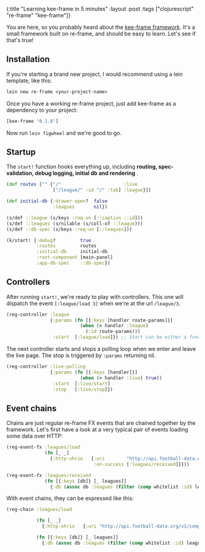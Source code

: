 {:title "Learning kee-frame in 5 minutes"
 :layout :post
 :tags  ["clojurescript" "re-frame" "kee-frame"]}

You are here, so you probably heard about the [kee-frame framework](https://github.com/ingesolvoll/kee-frame). It's a small framework
built on re-frame, and should be easy to learn. Let's see if that's true!

## Installation

If you're starting a brand new project, I would recommend using a lein template, like this:

```clojure
lein new re-frame <your-project-name>
```

Once you have a working re-frame project, just add kee-frame as a dependency to your project:

```clojure
[kee-frame "0.1.8"]
```

Now run `lein figwheel` and we're good to go.

## Startup

The `start!` function hooks everything up, including **routing, spec-validation, debug logging, initial db and rendering** .

```clojure
(def routes ["" {"/"                       :live
                 ["/league/" :id "/" :tab] :league}])

(def initial-db {:drawer-open?  false
                 :leagues       nil})

(s/def ::league (s/keys :req-un [::caption ::id]))
(s/def ::leagues (s/nilable (s/coll-of ::league)))
(s/def ::db-spec (s/keys :req-un [::leagues]))

(k/start! {:debug?         true
           :routes         routes
           :initial-db     initial-db
           :root-component [main-panel]
           :app-db-spec    ::db-spec})
```

## Controllers

After running `start!`, we're ready to play with controllers. This one will dispatch the event `[:league/load 3]` when we're
at the url `/league/3`.

```clojure
(reg-controller :league
                {:params (fn [{:keys [handler route-params]}]
                           (when (= handler :league)
                             (:id route-params)))
                 :start  [:league/load]}) ;; Start can be either a function returning an event vector or just an event vector directly
```

The next controller starts and stops a polling loop when we enter and leave the live page. The stop is triggered by `:params`
returning nil.

```clojure
(reg-controller :live-polling
                {:params (fn [{:keys [handler]}]
                           (when (= handler :live) true))
                 :start  [:live/start]
                 :stop   [:live/stop]})
```

## Event chains

Chains are just regular re-frame FX events that are chained together by the framework. Let's first have a look at a very typical pair of events
loading some data over HTTP:

```clojure
(reg-event-fx :leagues/load
              (fn [_ _]
                {:http-xhrio   {:uri        "http://api.football-data.org/v1/competitions/?season=2017"
                                :on-success [:leagues/received]}}))

(reg-event-fx :leagues/received
              (fn [{:keys [db]} [_ leagues]]
                {:db (assoc db :leagues (filter (comp whitelist :id) leagues))}))
```

With event chains, they can be expressed like this:

```clojure
(reg-chain :leagues/load

           (fn [_ _]
             {:http-xhrio   {:uri "http://api.football-data.org/v1/competitions/?season=2017"}})

           (fn [{:keys [db]} [_ leagues]]
             {:db (assoc db :leagues (filter (comp whitelist :id) leagues))}))
```

